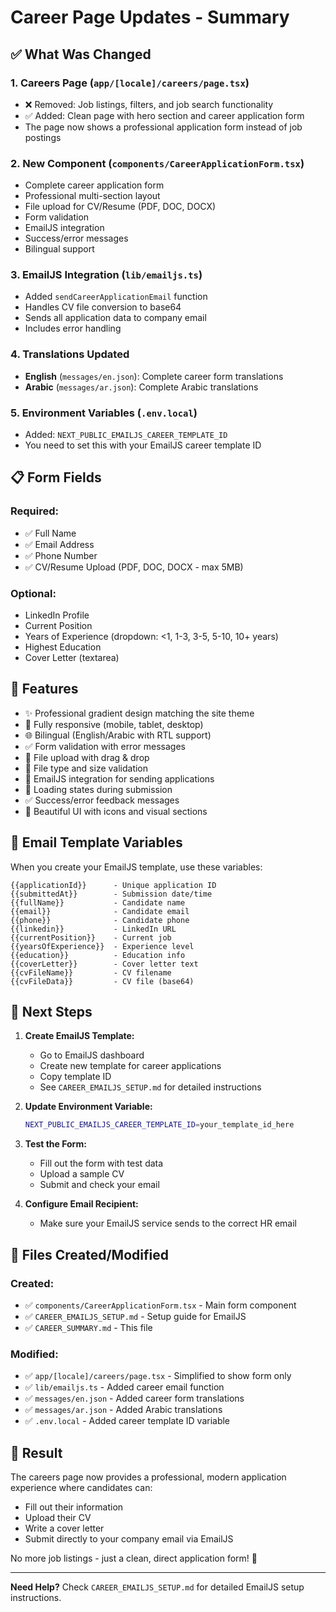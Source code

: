 # Career Page Updates - Summary

## ✅ What Was Changed

### 1. **Careers Page** (`app/[locale]/careers/page.tsx`)

- ❌ Removed: Job listings, filters, and job search functionality
- ✅ Added: Clean page with hero section and career application form
- The page now shows a professional application form instead of job postings

### 2. **New Component** (`components/CareerApplicationForm.tsx`)

- Complete career application form
- Professional multi-section layout
- File upload for CV/Resume (PDF, DOC, DOCX)
- Form validation
- EmailJS integration
- Success/error messages
- Bilingual support

### 3. **EmailJS Integration** (`lib/emailjs.ts`)

- Added `sendCareerApplicationEmail` function
- Handles CV file conversion to base64
- Sends all application data to company email
- Includes error handling

### 4. **Translations Updated**

- **English** (`messages/en.json`): Complete career form translations
- **Arabic** (`messages/ar.json`): Complete Arabic translations

### 5. **Environment Variables** (`.env.local`)

- Added: `NEXT_PUBLIC_EMAILJS_CAREER_TEMPLATE_ID`
- You need to set this with your EmailJS career template ID

## 📋 Form Fields

### Required:

- ✅ Full Name
- ✅ Email Address
- ✅ Phone Number
- ✅ CV/Resume Upload (PDF, DOC, DOCX - max 5MB)

### Optional:

- LinkedIn Profile
- Current Position
- Years of Experience (dropdown: <1, 1-3, 3-5, 5-10, 10+ years)
- Highest Education
- Cover Letter (textarea)

## 🎨 Features

- ✨ Professional gradient design matching the site theme
- 📱 Fully responsive (mobile, tablet, desktop)
- 🌐 Bilingual (English/Arabic with RTL support)
- ✅ Form validation with error messages
- 📎 File upload with drag & drop
- 🎯 File type and size validation
- 💌 EmailJS integration for sending applications
- 🔄 Loading states during submission
- ✅ Success/error feedback messages
- 🎨 Beautiful UI with icons and visual sections

## 📧 Email Template Variables

When you create your EmailJS template, use these variables:

```
{{applicationId}}      - Unique application ID
{{submittedAt}}        - Submission date/time
{{fullName}}           - Candidate name
{{email}}              - Candidate email
{{phone}}              - Candidate phone
{{linkedin}}           - LinkedIn URL
{{currentPosition}}    - Current job
{{yearsOfExperience}}  - Experience level
{{education}}          - Education info
{{coverLetter}}        - Cover letter text
{{cvFileName}}         - CV filename
{{cvFileData}}         - CV file (base64)
```

## 🚀 Next Steps

1. **Create EmailJS Template:**

   - Go to EmailJS dashboard
   - Create new template for career applications
   - Copy template ID
   - See `CAREER_EMAILJS_SETUP.md` for detailed instructions

2. **Update Environment Variable:**

   ```bash
   NEXT_PUBLIC_EMAILJS_CAREER_TEMPLATE_ID=your_template_id_here
   ```

3. **Test the Form:**

   - Fill out the form with test data
   - Upload a sample CV
   - Submit and check your email

4. **Configure Email Recipient:**
   - Make sure your EmailJS service sends to the correct HR email

## 📄 Files Created/Modified

### Created:

- ✅ `components/CareerApplicationForm.tsx` - Main form component
- ✅ `CAREER_EMAILJS_SETUP.md` - Setup guide for EmailJS
- ✅ `CAREER_SUMMARY.md` - This file

### Modified:

- ✅ `app/[locale]/careers/page.tsx` - Simplified to show form only
- ✅ `lib/emailjs.ts` - Added career email function
- ✅ `messages/en.json` - Added career form translations
- ✅ `messages/ar.json` - Added Arabic translations
- ✅ `.env.local` - Added career template ID variable

## 🎯 Result

The careers page now provides a professional, modern application experience where candidates can:

- Fill out their information
- Upload their CV
- Write a cover letter
- Submit directly to your company email via EmailJS

No more job listings - just a clean, direct application form! 🎉

---

**Need Help?** Check `CAREER_EMAILJS_SETUP.md` for detailed EmailJS setup instructions.
